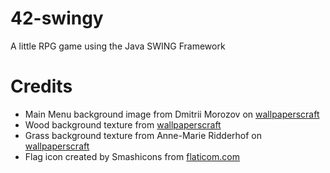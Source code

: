 # 42-swingy
A little RPG game using the Java SWING Framework

# Credits
- Main Menu background image from Dmitrii Morozov on [wallpaperscraft](https://wallpaperscraft.com/wallpaper/dragon_mountains_snow_249786)
- Wood background texture from [wallpaperscraft](https://wallpaperscraft.com/wallpaper/wood_surface_texture_118443)
- Grass background texture from Anne-Marie Ridderhof on [wallpaperscraft](https://wallpaperscraft.com/wallpaper/paint_grunge_green_124502)
- Flag icon created by Smashicons from [flaticom.com](https://www.flaticon.com/free-icon/finish_2164733)